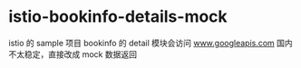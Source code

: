 # istio-bookinfo-details-mock
istio 的 sample 项目 bookinfo 的 detail 模块会访问 www.googleapis.com 国内不太稳定，直接改成 mock 数据返回

